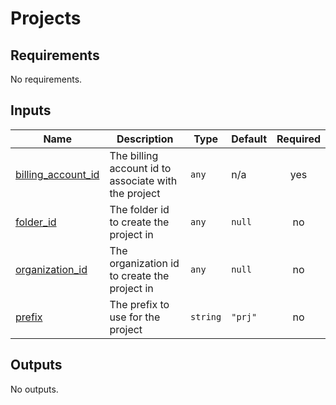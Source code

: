 # Projects

<!-- BEGIN_TF_DOCS -->
## Requirements

No requirements.

## Inputs

| Name | Description | Type | Default | Required |
|------|-------------|------|---------|:--------:|
| <a name="input_billing_account_id"></a> [billing\_account\_id](#input\_billing\_account\_id) | The billing account id to associate with the project | `any` | n/a | yes |
| <a name="input_folder_id"></a> [folder\_id](#input\_folder\_id) | The folder id to create the project in | `any` | `null` | no |
| <a name="input_organization_id"></a> [organization\_id](#input\_organization\_id) | The organization id to create the project in | `any` | `null` | no |
| <a name="input_prefix"></a> [prefix](#input\_prefix) | The prefix to use for the project | `string` | `"prj"` | no |

## Outputs

No outputs.
<!-- END_TF_DOCS -->